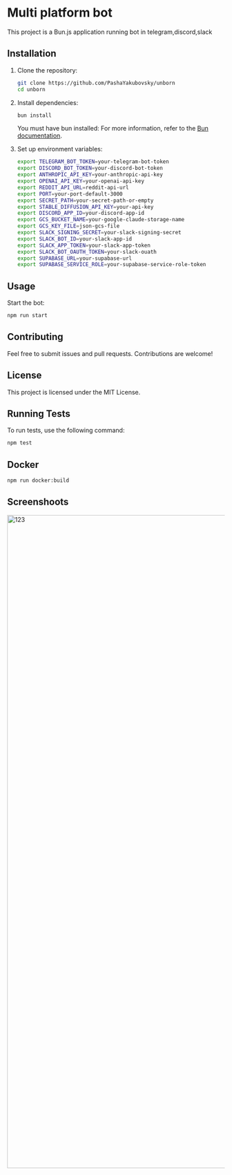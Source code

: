 # Multi platform bot

This project is a Bun.js application running bot in telegram,discord,slack

## Installation

1. Clone the repository:

    ```sh
    git clone https://github.com/PashaYakubovsky/unborn
    cd unborn
    ```

2. Install dependencies:

    ```sh
    bun install
    ```

    You must have bun installed:
    For more information, refer to the [Bun documentation](https://bun.sh/docs).

3. Set up environment variables:

    ```sh
    export TELEGRAM_BOT_TOKEN=your-telegram-bot-token
    export DISCORD_BOT_TOKEN=your-discord-bot-token
    export ANTHROPIC_API_KEY=your-anthropic-api-key
    export OPENAI_API_KEY=your-openai-api-key
    export REDDIT_API_URL=reddit-api-url
    export PORT=your-port-default-3000
    export SECRET_PATH=your-secret-path-or-empty
    export STABLE_DIFFUSION_API_KEY=your-api-key
    export DISCORD_APP_ID=your-discord-app-id
    export GCS_BUCKET_NAME=your-google-claude-storage-name
    export GCS_KEY_FILE=json-gcs-file
    export SLACK_SIGNING_SECRET=your-slack-signing-secret
    export SLACK_BOT_ID=your-slack-app-id
    export SLACK_APP_TOKEN=your-slack-app-token
    export SLACK_BOT_OAUTH_TOKEN=your-slack-ouath
    export SUPABASE_URL=your-supabase-url
    export SUPABASE_SERVICE_ROLE=your-supabase-service-role-token
    ```

## Usage

Start the bot:

```sh
npm run start
```

## Contributing

Feel free to submit issues and pull requests. Contributions are welcome!

## License

This project is licensed under the MIT License.

## Running Tests

To run tests, use the following command:

```sh
npm test
```

## Docker

```sh
npm run docker:build

```

## Screenshoots

<img width="1512" alt="123" src="https://github.com/user-attachments/assets/2fd33500-09fd-42ff-8bfa-12ae68f99d0a">
